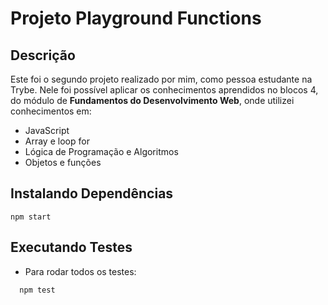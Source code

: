 # Projeto Playground Functions

## Descrição

Este foi o segundo projeto realizado por mim, como pessoa estudante na Trybe. Nele foi possível aplicar os conhecimentos aprendidos no blocos 4, do módulo de **Fundamentos do Desenvolvimento Web**, onde utilizei conhecimentos em:

  * JavaScript
  * Array e loop for
  * Lógica de Programação e Algoritmos
  * Objetos e funções

## Instalando Dependências
  ```
  npm start
  ```

## Executando Testes

  * Para rodar todos os testes:

  ```
    npm test
  ```